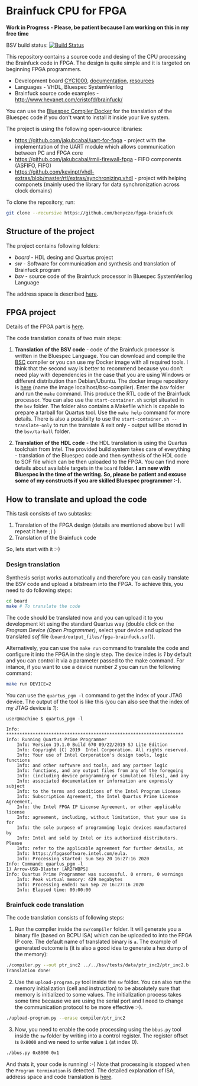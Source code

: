 # Brainfuck CPU for FPGA

**Work in Progress - Please, be patient because I am working on this in my free time**

BSV build status: [![Build Status](https://travis-ci.com/benycze/fpga-brainfuck.svg?branch=master)](https://travis-ci.com/benycze/fpga-brainfuck)

This repository contains a source code and desing of the CPU processing the Brainfuck code in FPGA. The design is quite simple and it is targeted on beginning FPGA programmers.

* Development board [CYC1000](https://shop.trenz-electronic.de/en/Products/Trenz-Electronic/CYC1000-Intel-Cyclone-10/), [documentation](https://www.trenz-electronic.de/fileadmin/docs/Trenz_Electronic/Modules_and_Module_Carriers/2.5x6.15/TEI0003/REV02/Documents/CYC1000%20User%20Guide.pdf), [resources](https://shop.trenz-electronic.de/en/TEI0003-02-CYC1000-with-Cyclone-10-FPGA-8-MByte-SDRAM?path=Trenz_Electronic/Modules_and_Module_Carriers/2.5x6.15/TEI0003/Driver/Arrow_USB_Programmer)
* Languages - VHDL, Bluespec SystemVerilog
* Brainfuck source code examples - http://www.hevanet.com/cristofd/brainfuck/

You can use the [Bluespec Compiler Docker](https://github.com/benycze/bsc-docker-container) for the translation of the Bluespec code if you don't want to install it inside your live system.

The project is using the following open-source libraries:

* <https://github.com/jakubcabal/uart-for-fpga> - project with the implementation of the UART module which allows communication between PC and FPGA core
* <https://github.com/jakubcabal/rmii-firewall-fpga> - FIFO components (ASFIFO, FIFO)
* <https://github.com/kevinpt/vhdl-extras/blob/master/rtl/extras/synchronizing.vhdl> - project with helping componets (mainly used the library for data synchronization across clock domains)

To clone the repository, run:

```bash
git clone --recursive https://github.com/benycze/fpga-brainfuck
```

## Structure of the project

The project contains following folders:

* _board_  - HDL desing and Quartus project
* _sw_ - Software for communication and synthesis and translation of Brainfuck program
* _bsv_ - source code of the Brainfuck processor in Bluespec SystemVerilog Language

The address space is described [here](sw).

## FPGA project

Details of the FPGA part is [here](board).

The code translation consits of two main steps:

1. **Translation of the BSV code** - code of the Brainfuck processor is written in the Bluespec Language. You can download and compile the [BSC](https://github.com/B-Lang-org/bsc) compiler or you can use my Docker image with all required tools. I think that the second way is better to recommend because you don't need play with dependencies in the case that you are using Windows or different distribution than Debian/Ubuntu. The docker image repository is [here](https://github.com/benycze/bsc-docker-container) (name the image localhost/bsc-compiler).
Enter the _bsv_ folder and run the `make` command. This produce the RTL code of the Brainfuck processor. You can also use the `start-container.sh` script situated
in the `bsv` folder. The folder also contains a Makefile which is capable to prepare a tarball for Quartus tool. Use the `make help` command for more details.
There is also a possibilty to use the `start-container.sh --translate-only` to run the translate & exit only - output will be stored in the `bsv/tarball` folder.

2. **Translation of the HDL code** - the HDL translation is using the Quartus toolchain
from Intel. The provided build system takes care of everything - translation of the Bluespec code and then synthesis of the HDL code to SOF file which can be then uploaded to the FPGA. You can find more details about available targets in the `board` folder. **I am new with Bluespec in the time of the writing. So, please be patient and excuse some of my constructs if you are skilled Bluespec programmer :-).**

## How to translate and upload the code

This task consists of two subtasks:

1. Translation of the FPGA design (details are mentioned above but I will repeat it here ;) )
2. Translation of the Brainfuck code

So, lets start with it :-)

### Design translation

Synthesis script works automatically and therefore you can easily translate the BSV code and upload a bitstream into the FPGA.
To achieve this, you need to do following steps:

```bash
cd board
make # To translate the code
```

The code should be translated now and you can upload it to you development kit using the standard Quartus way (double click on the
*Program Device (Open Programmer)*, select your device and upload the translated *sof* file (`board/output_files/fpga-brainfuck.sof`)).

Alternatively, you can use the `make run` command to translate the code and configure it into the FPGA in the single step.
The device indes is *1* by default and you can control it via a parameter passed to the make command.
For intance, if you want to use a device number *2* you can run the following command:

```bash
make run DEVICE=2
```

You can use the `quartus_pgm -l` command to get the index of your JTAG device. The output of the tool is like this
(you can also see that the index of my JTAG device is *1*):

```
user@machine $ quartus_pgm -l

Info: *******************************************************************
Info: Running Quartus Prime Programmer
    Info: Version 19.1.0 Build 670 09/22/2019 SJ Lite Edition
    Info: Copyright (C) 2019  Intel Corporation. All rights reserved.
    Info: Your use of Intel Corporation's design tools, logic functions 
    Info: and other software and tools, and any partner logic 
    Info: functions, and any output files from any of the foregoing 
    Info: (including device programming or simulation files), and any 
    Info: associated documentation or information are expressly subject 
    Info: to the terms and conditions of the Intel Program License 
    Info: Subscription Agreement, the Intel Quartus Prime License Agreement,
    Info: the Intel FPGA IP License Agreement, or other applicable license
    Info: agreement, including, without limitation, that your use is for
    Info: the sole purpose of programming logic devices manufactured by
    Info: Intel and sold by Intel or its authorized distributors.  Please
    Info: refer to the applicable agreement for further details, at
    Info: https://fpgasoftware.intel.com/eula.
    Info: Processing started: Sun Sep 20 16:27:16 2020
Info: Command: quartus_pgm -l
1) Arrow-USB-Blaster [AR2FWBPS]
Info: Quartus Prime Programmer was successful. 0 errors, 0 warnings
    Info: Peak virtual memory: 429 megabytes
    Info: Processing ended: Sun Sep 20 16:27:16 2020
    Info: Elapsed time: 00:00:00
```

### Brainfuck code translation

The code translation consists of following steps:

1. Run the compiler inside the `sw/compiler` folder. It will generate you a binary file (based on BCPU ISA) which can be uploaded to into the FPGA IP core. The default name of translated binary is `a`. The example of generated outcome is (it is also a good idea to generate a hex dump of the memory):

```bash
./compiler.py --out ptr_inc2 ../../bsv/tests/data/ptr_inc2/ptr_inc2.b
Translation done!
```

2. Use the `upload-program.py` tool inside the `sw` folder. You can also run the memory
initialization (cell and instruction) to be absolutely sure that memory is initialized to some values.
The initialization process takes some time because we are using the serial port and I need to change the
communication protocol to be more effective :-).

```bash
./upload-program.py --erase compiler/ptr_inc2
```

3. Now, you need to enable the code processing using the `bbus.py` tool inside the `sw` folder by writing into a
control register. The register offset is `0x8000` and we need to write value `1` (at index 0).

```bash
./bbus.py 0x8000 0x1
```

And thats it, your code is running! :-) Note that processing is stopped when the `Program termination` is detected.
The detailed explanation of ISA, address space and code translation is [here](sw).
